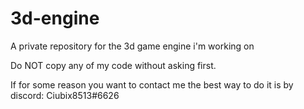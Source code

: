 # 3d-engine
A private repository for the 3d game engine i'm working on

Do NOT copy any of my code without asking first.

If for some reason you want to contact me the best way to do it is by discord: Ciubix8513#6626


